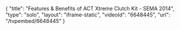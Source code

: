 {
    "title": "Features & Benefits of ACT Xtreme Clutch Kit - SEMA 2014",
    "type": "solo",
    "layout": "iframe-static",
    "videoId": "6648445",
    "url": "\/tvpembed\/6648445"
}